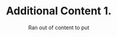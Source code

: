 ---
title: Additional Content 1.
subtitle: Ran out of content to put
layout: default
modal-id: 9
html: https://doodpls.github.io
thumbnail: portfolio.jpg
project-date: november 2019
category: Extras
description: So i can do the pagination thingy.

---